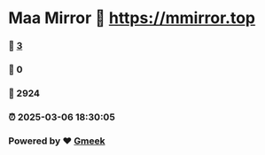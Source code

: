 # Maa Mirror :link: https://mmirror.top 
### :page_facing_up: [3](https://mmirror.top/tag.html) 
### :speech_balloon: 0 
### :hibiscus: 2924 
### :alarm_clock: 2025-03-06 18:30:05 
### Powered by :heart: [Gmeek](https://github.com/Meekdai/Gmeek)
